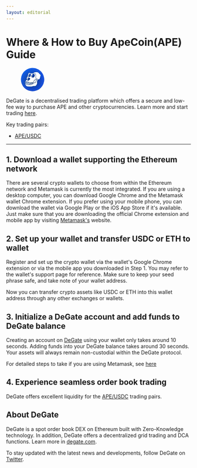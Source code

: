 ```yaml
---
layout: editorial
---
```


# Where & How to Buy ApeCoin(APE) Guide

<figure><img src="../.gitbook/assets/ape_0x4d224452801aced8b2f0aebe155379bb5d5943811695770831154.png" alt="APE" width="64" style="border-radius: 50%;"><figcaption></figcaption></figure>

DeGate is a decentralised trading platform which offers a secure and low-fee way to purchase APE and other cryptocurrencies. Learn more and start trading [here](https://app.degate.com/trade/USDC/0x4d224452801aced8b2f0aebe155379bb5d594381?utm_source=howtobuy).&#x20;

Key trading pairs:

* [APE/USDC](https://app.degate.com/trade/USDC/0x4d224452801aced8b2f0aebe155379bb5d594381?utm_source=howtobuy)

***

## 1. Download a wallet supporting the Ethereum network

There are several crypto wallets to choose from within the Ethereum network and Metamask is currently the most integrated. If you are using a desktop computer, you can download Google Chrome and the Metamask wallet Chrome extension. If you prefer using your mobile phone, you can download the wallet via Google Play or the iOS App Store if it's available. Just make sure that you are downloading the official Chrome extension and mobile app by visiting [Metamask's](https://metamask.io/) website.

## 2. Set up your wallet and transfer USDC or ETH to wallet

Register and set up the crypto wallet via the wallet's Google Chrome extension or via the mobile app you downloaded in Step 1. You may refer to the wallet's support page for reference. Make sure to keep your seed phrase safe, and take note of your wallet address.&#x20;

Now you can transfer crypto assets like USDC or ETH into this wallet address through any other exchanges or wallets.

## 3. Initialize a DeGate account and add funds to DeGate balance

Creating an account on [DeGate](https://app.degate.com/?utm_source=APE_howtobuy) using your wallet only takes around 10 seconds. Adding funds into your DeGate balance takes around 30 seconds. Your assets will always remain non-custodial within the DeGate protocol.

For detailed steps to take if you are using Metamask, see [here](https://docs.degate.com/v/product_en/main-features/wallet-connectivity/metamask)

## 4. Experience seamless order book trading

DeGate offers excellent liquidity for the [APE/USDC](https://app.degate.com/trade/USDC/0x4d224452801aced8b2f0aebe155379bb5d594381?utm_source=howtobuy) trading pairs.&#x20;

## About DeGate

DeGate is a spot order book DEX on Ethereum built with Zero-Knowledge technology. In addition, DeGate offers a decentralized grid trading and DCA functions. Learn more in [degate.com](https://degate.com/?utm_source=APE_howtobuy).

To stay updated with the latest news and developments, follow DeGate on [Twitter](https://twitter.com/degatedex).
